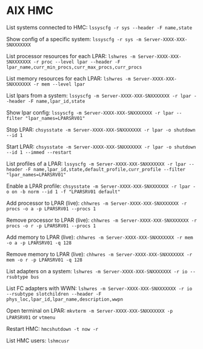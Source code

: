 AIX HMC
=======

List systems connected to HMC: `lssyscfg -r sys --header -F name,state`

Show config of a specific system: `lssyscfg -r sys -m Server-XXXX-XXX-SNXXXXXXX`

List processor resources for each LPAR: `lshwres -m Server-XXXX-XXX-SNXXXXXXX -r proc --level lpar --header -F lpar_name,curr_min_procs,curr_max_procs,curr_procs`

List memory resources for each LPAR: `lshwres -m Server-XXXX-XXX-SNXXXXXXX -r mem --level lpar`

List lpars from a system: `lssyscfg -m Server-XXXX-XXX-SNXXXXXXX -r lpar --header -F name,lpar_id,state`

Show lpar config: `lssyscfg -m Server-XXXX-XXX-SNXXXXXXX -r lpar --filter "lpar_names=LPARSRV01"`

Stop LPAR: `chsysstate -m Server-XXXX-XXX-SNXXXXXXX -r lpar -o shutdown --id 1`

Start LPAR: `chsysstate -m Server-XXXX-XXX-SNXXXXXXX -r lpar -o shutdown --id 1 --immed --restart`

List profiles of a LPAR: `lssyscfg -m Server-XXXX-XXX-SNXXXXXXX -r lpar --header -F name,lpar_id,state,default_profile,curr_profile --filter "lpar_names=LPARSRV01"`

Enable a LPAR profile: `chsysstate -m Server-XXXX-XXX-SNXXXXXXX -r lpar -o on -b norm --id 1 -f "LPARSRV01 default"`

Add processor to LPAR (live): `chhwres -m Server-XXXX-XXX-SNXXXXXXX -r procs -o a -p LPARSRV01 --procs 1`

Remove processor to LPAR (live): `chhwres -m Server-XXXX-XXX-SNXXXXXXX -r procs -o r -p LPARSRV01 --procs 1`

Add memory to LPAR (live): `chhwres -m Server-XXXX-XXX-SNXXXXXXX -r mem -o a -p LPARSRV01 -q 128`

Remove memory to LPAR (live): `chhwres -m Server-XXXX-XXX-SNXXXXXXX -r mem -o r -p LPARSRV01 -q 128`

List adapters on a system: `lshwres -m Server-XXXX-XXX-SNXXXXXXX -r io --rsubtype bus`

List FC adapters with WWN: `lshwres -m Server-XXXX-XXX-SNXXXXXXX -r io --rsubtype slotchildren --header -F phys_loc,lpar_id,lpar_name,description,wwpn`

Open terminal on LPAR: `mkvterm -m Server-XXXX-XXX-SNXXXXXXX -p LPARSRV01`
                   or `vtmenu`

Restart HMC: `hmcshutdown -t now -r`

List HMC users: `lshmcusr`
